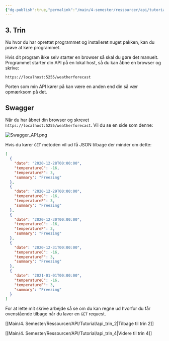 ```yaml
---
{"dg-publish":true,"permalink":"/main/4-semester/ressourcer/api/tutorial/api-trin-3/","title":"Trin 3","tags":["ressource","API","Web Api","Tutorial"],"created":"2024-08-16T10:49:13.398+02:00"}
---
```



## 3. Trin

Nu hvor du har oprettet programmet og installeret nuget pakken, kan du prøve at
køre programmet.

Hvis dit program ikke selv starter en browser så skal du gøre det manuelt.
Programmet starter din API på en lokal host, så du kan åbne en browser og
skrive:

`https://localhost:5255/weatherforecast`

Porten som min API kører på kan være en anden end din så vær opmærksom på det.

## Swagger

Når du har åbnet din browser og skrevet
`https://localhost:5255/weatherforecast`.
Vil du se en side som denne:

![Swagger_API.png](/img/user/Main/Images/Swagger_API.png)

Hvis du kører `GET` metoden vil ud få JSON tilbage der minder om dette:

```JSON
[
  {
    "date": "2020-12-28T00:00:00",
    "temperatureC": -16,
    "temperatureF": 3,
    "summary": "Freezing"
  },
  {
    "date": "2020-12-29T00:00:00",
    "temperatureC": -16,
    "temperatureF": 3,
    "summary": "Freezing"
  },
  {
    "date": "2020-12-30T00:00:00",
    "temperatureC": -16,
    "temperatureF": 3,
    "summary": "Freezing"
  },
  {
    "date": "2020-12-31T00:00:00",
    "temperatureC": -16,
    "temperatureF": 3,
    "summary": "Freezing"
  },
  {
    "date": "2021-01-01T00:00:00",
    "temperatureC": -16,
    "temperatureF": 3,
    "summary": "Freezing"
  }
]
```

For at lette mit skrive arbejde så se om du kan regne ud hvorfor du får
ovenstående tilbage når du laver en `GET` request.

[[Main/4. Semester/Ressourcer/API/Tutorial/api_trin_2\|Tilbage til trin 2]]

[[Main/4. Semester/Ressourcer/API/Tutorial/api_trin_4\|Videre til trin 4]]
